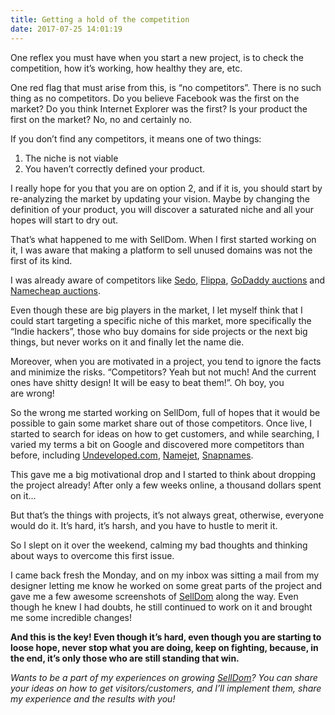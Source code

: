 ```yaml
---
title: Getting a hold of the competition
date: 2017-07-25 14:01:19
---
```


One reflex you must have when you start a new project, is to check the competition, how it’s working, how healthy they are, etc.

One red flag that must arise from this, is “no competitors”. There is no such thing as no competitors. Do you believe Facebook was the first on the market? Do you think Internet Explorer was the first? Is your product the first on the market? No, no and certainly no.

<!-- more -->

If you don’t find any competitors, it means one of two things:

1.  The niche is not viable
2.  You haven’t correctly defined your product.

I really hope for you that you are on option 2, and if it is, you should start by re-analyzing the market by updating your vision. Maybe by changing the definition of your product, you will discover a saturated niche and all your hopes will start to dry out.

That’s what happened to me with SellDom. When I first started working on it, I was aware that making a platform to sell unused domains was not the first of its kind.

I was already aware of competitors like [Sedo](https://sedo.com/us/), [Flippa](https://www.flippa.com), [GoDaddy auctions](https://auctions.godaddy.com/) and [Namecheap auctions](https://www.namecheap.com/domains/marketplace/buy-domains.aspx).

Even though these are big players in the market, I let myself think that I could start targeting a specific niche of this market, more specifically the “Indie hackers”, those who buy domains for side projects or the next big things, but never works on it and finally let the name die.

Moreover, when you are motivated in a project, you tend to ignore the facts and minimize the risks. “Competitors? Yeah but not much! And the current ones have shitty design! It will be easy to beat them!”. Oh boy, you are wrong!

So the wrong me started working on SellDom, full of hopes that it would be possible to gain some market share out of those competitors. Once live, I started to search for ideas on how to get customers, and while searching, I varied my terms a bit on Google and discovered more competitors than before, including [Undeveloped.com](https://undeveloped.com), [Namejet](http://www.namejet.com/), [Snapnames](https://www.snapnames.com/).

This gave me a big motivational drop and I started to think about dropping the project already! After only a few weeks online, a thousand dollars spent on it…

But that’s the things with projects, it’s not always great, otherwise, everyone would do it. It’s hard, it’s harsh, and you have to hustle to merit it.

So I slept on it over the weekend, calming my bad thoughts and thinking about ways to overcome this first issue.

I came back fresh the Monday, and on my inbox was sitting a mail from my designer letting me know he worked on some great parts of the project and gave me a few awesome screenshots of [SellDom](https://www.selldom.io) along the way. Even though he knew I had doubts, he still continued to work on it and brought me some incredible changes!

**And this is the key! Even though it’s hard, even though you are starting to loose hope, never stop what you are doing, keep on fighting, because, in the end, it’s only those who are still standing that win.**

<image-tag src="https://cdn-images-1.medium.com/max/500/1*X-nGib0fPp2YQjRDQKQzQQ.gif" />

_Wants to be a part of my experiences on growing [SellDom](https://www.selldom.io)? You can share your ideas on how to get visitors/customers, and I’ll implement them, share my experience and the results with you!_
